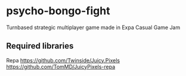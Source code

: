 psycho-bongo-fight
==================

Turnbased strategic multiplayer game made in Expa Casual Game Jam

Required libraries
------------------
Repa
https://github.com/Twinside/Juicy.Pixels
https://github.com/TomMD/JuicyPixels-repa
